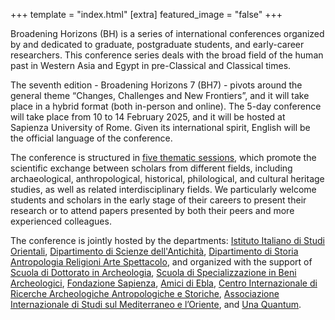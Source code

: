 +++
template = "index.html"
[extra]
featured_image = "false"
+++

Broadening Horizons (BH) is a series of international conferences organized by and dedicated to graduate, postgraduate students, and early-career researchers. This conference series deals with the broad field of the human past in Western Asia and Egypt in pre-Classical and Classical times.

The seventh edition - Broadening Horizons 7 (BH7) - pivots around the general theme “Changes, Challenges and New Frontiers”, and it will take place in a hybrid format (both in-person and online). The 5-day conference will take place from 10 to 14 February 2025, and it will be hosted at Sapienza University of Rome. Given its international spirit, English will be the official language of the conference. 

The conference is structured in [five thematic sessions](/about/sessions), which promote the scientific exchange between scholars from different fields, including archaeological, anthropological, historical, philological, and cultural heritage studies, as well as related interdisciplinary fields. We particularly welcome students and scholars in the early stage of their careers to present their research or to attend papers presented by both their peers and more experienced colleagues. 

The conference is jointly hosted by the departments: [Istituto Italiano di Studi Orientali](https://web.uniroma1.it/diso/en), [Dipartimento di Scienze dell'Antichità](https://www.antichita.uniroma1.it/eng), [Dipartimento di Storia Antropologia Religioni Arte Spettacolo](https://saras.uniroma1.it/en), and organized with the support of [Scuola di Dottorato in Archeologia](https://phd.uniroma1.it/web/PHD-SCHOOL-OF-ARCHAEOLOGY_nD3482_EN.aspx), [Scuola di Specializzazione in Beni Archeologici](https://web.uniroma1.it/scuola_beniarcheologici/en), [Fondazione Sapienza](https://www.fondazionesapienza.uniroma1.it/), [Amici di Ebla](https://www.amicidiebla.org/), [Centro Internazionale
di Ricerche Archeologiche Antropologiche e Storiche](https://www.lacabalesta.it/ciraas/index1.html), [Associazione Internazionale di Studi sul Mediterraneo e l’Oriente](https://www.ismeo.eu/), and [Una Quantum](https://www.unaquantum.com/).
